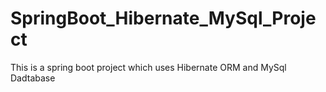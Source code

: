 # SpringBoot_Hibernate_MySql_Project
This is a spring boot project which uses Hibernate ORM and MySql Dadtabase
